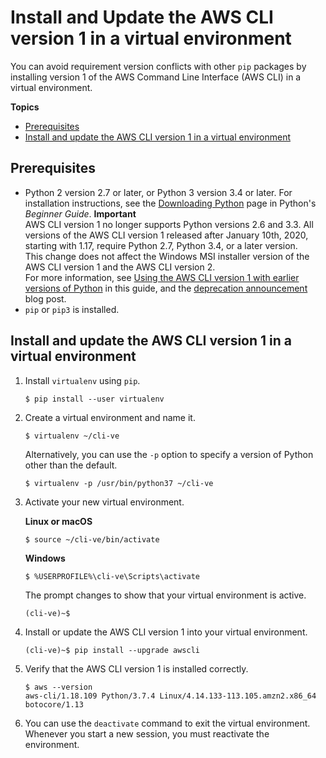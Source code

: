 # Install and Update the AWS CLI version 1 in a virtual environment<a name="install-virtualenv"></a>

You can avoid requirement version conflicts with other `pip` packages by installing version 1 of the AWS Command Line Interface \(AWS CLI\) in a virtual environment\.

**Topics**
+ [Prerequisites](#install-virtualenv-prereqs)
+ [Install and update the AWS CLI version 1 in a virtual environment](#install-virtualenv-install)

## Prerequisites<a name="install-virtualenv-prereqs"></a>
+ Python 2 version 2\.7 or later, or Python 3 version 3\.4 or later\. For installation instructions, see the [Downloading Python](https://wiki.python.org/moin/BeginnersGuide/Download) page in Python's *Beginner Guide*\.
**Important**  
AWS CLI version 1 no longer supports Python versions 2\.6 and 3\.3\. All versions of the AWS CLI version 1 released after January 10th, 2020, starting with 1\.17, require Python 2\.7, Python 3\.4, or a later version\.  
This change does not affect the Windows MSI installer version of the AWS CLI version 1 and the AWS CLI version 2\.  
For more information, see [Using the AWS CLI version 1 with earlier versions of Python](deprecate-old-python-versions.md) in this guide, and the [deprecation announcement](https://aws.amazon.com/blogs/developer/deprecation-of-python-2-6-and-python-3-3-in-botocore-boto3-and-the-aws-cli/) blog post\.
+ `pip` or `pip3` is installed\.

## Install and update the AWS CLI version 1 in a virtual environment<a name="install-virtualenv-install"></a>

1. Install `virtualenv` using `pip`\.

   ```
   $ pip install --user virtualenv
   ```

1. Create a virtual environment and name it\.

   ```
   $ virtualenv ~/cli-ve
   ```

   Alternatively, you can use the `-p` option to specify a version of Python other than the default\.

   ```
   $ virtualenv -p /usr/bin/python37 ~/cli-ve
   ```

1. Activate your new virtual environment\.

   **Linux or macOS**

   ```
   $ source ~/cli-ve/bin/activate
   ```

   **Windows**

   ```
   $ %USERPROFILE%\cli-ve\Scripts\activate
   ```

   The prompt changes to show that your virtual environment is active\.

   ```
   (cli-ve)~$
   ```

1. Install or update the AWS CLI version 1 into your virtual environment\.

   ```
   (cli-ve)~$ pip install --upgrade awscli
   ```

1. Verify that the AWS CLI version 1 is installed correctly\.

   ```
   $ aws --version
   aws-cli/1.18.109 Python/3.7.4 Linux/4.14.133-113.105.amzn2.x86_64 botocore/1.13
   ```

1. You can use the `deactivate` command to exit the virtual environment\. Whenever you start a new session, you must reactivate the environment\.